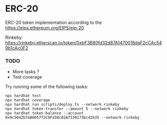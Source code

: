# ERC-20

ERC-20 token implementation according to the https://eips.ethereum.org/EIPS/eip-20

Rinkeby: https://rinkeby.etherscan.io/token/0xbF3B80fd32d87A1470018daF2cCAc549b1cAc0F2

### TODO

- More tasks ?
- Test coverage

Try running some of the following tasks:

```shell
npx hardhat test
npx hardhat coverage
npx hardhat run scripts/deploy.ts --network rinkeby
npx hardhat token-transfer --amount 5 --network rinkeby
npx hardhat token-balance --account 0x9c5042b7eB6057f2C9Fa58c82Af330173bc42b35 --network rinkeby
```
